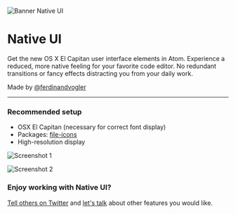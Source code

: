 ![Banner Native UI](https://cloud.githubusercontent.com/assets/8401092/10410603/c97caaf4-6f46-11e5-842d-43d67dc9c570.jpg)

# Native UI

Get the new OS X El Capitan user interface elements in Atom. Experience a reduced, more native feeling for your favorite code editor. No redundant transitions or fancy effects distracting you from your daily work.

Made by [@ferdinandvogler](http://www.twitter.com/ferdinandvogler)

---

### Recommended setup

- OSX El Capitan (necessary for correct font display)
- Packages: [file-icons](https://atom.io/packages/file-icons)
- High-resolution display

![Screenshot 1](https://cloud.githubusercontent.com/assets/8401092/10416161/8394ee56-700a-11e5-8115-48638645afc6.png)

![Screenshot 2](https://cloud.githubusercontent.com/assets/8401092/10410602/c97be5ce-6f46-11e5-9dbf-a065c796cb32.jpg)

### Enjoy working with Native UI?

[Tell others on Twitter](https://twitter.com/intent/tweet?text=Native%20UI,%20a%20Atom%20theme%20for%20El%20Capitan&url=http%3A%2F%2Fatom.io/themes/native-ui&via=ferdinandvogler) and [let's talk](https://twitter.com/intent/tweet?text=@ferdinandvogler) about other features you would like.
